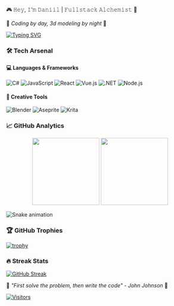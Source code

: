 🎮 𝙷𝚎𝚢, 𝙸'𝚖 𝙳𝚊𝚗𝚒𝚒𝚕 | 𝙵𝚞𝚕𝚕𝚜𝚝𝚊𝚌𝚔 𝙰𝚕𝚌𝚑𝚎𝚖𝚒𝚜𝚝 🧪
 
🌌 *Coding by day, 3d modeling by night* 🌌

[![Typing SVG](https://readme-typing-svg.demolab.com?font=Fira+Code&weight=600&size=26&duration=4000&pause=1000&color=AD00FF&width=435&lines=🚀+Coding+since+2015;🎨+Pixel+art+enthusiast;🔮+Tech+magician;🌐+Fullstack+nomad)](https://git.io/typing-svg)

### 🛠️ Tech Arsenal

#### 💻 Languages & Frameworks
![C#](https://img.shields.io/badge/c%23-%23239120.svg?style=for-the-badge&logo=csharp&logoColor=white)
![JavaScript](https://img.shields.io/badge/javascript-%23323330.svg?style=for-the-badge&logo=javascript&logoColor=%23F7DF1E)
![React](https://img.shields.io/badge/react-%2320232a.svg?style=for-the-badge&logo=react&logoColor=%2361DAFB)
![Vue.js](https://img.shields.io/badge/vue.js-%2335495e.svg?style=for-the-badge&logo=vuedotjs&logoColor=%234FC08D)
![.NET](https://img.shields.io/badge/.NET-5C2D91?style=for-the-badge&logo=.net&logoColor=white)
![Node.js](https://img.shields.io/badge/node.js-6DA55F?style=for-the-badge&logo=node.js&logoColor=white)

#### 🎨 Creative Tools
![Blender](https://img.shields.io/badge/blender-%23F5792A.svg?style=for-the-badge&logo=blender&logoColor=white)
![Aseprite](https://img.shields.io/badge/Aseprite-FFFFFF?style=for-the-badge&logo=Aseprite&logoColor=#7D929E)
![Krita](https://img.shields.io/badge/Krita-203759?style=for-the-badge&logo=krita&logoColor=EEF37B)

### 📈 GitHub Analytics

<div align="center">
  <img height="180em" src="https://github-readme-stats.vercel.app/api?username=DanVoron&show_icons=true&theme=radical&include_all_commits=true&count_private=true&hide_border=true"/>
  
  <img height="180em" src="https://github-readme-stats.vercel.app/api/top-langs/?username=DanVoron&layout=compact&langs_count=8&theme=radical&hide_border=true&hide=HLSL,ShaderLab&title_color=AD00FF"/>
</div>

![Snake animation](https://github.com/DanVoron/DanVoron/blob/output/github-contribution-grid-snake.svg)

### 🏆 GitHub Trophies
[![trophy](https://github-profile-trophy.vercel.app/?username=DanVoron&theme=radical&margin-w=15&row=2&column=4)](https://github.com/ryo-ma/github-profile-trophy)

### 🔥 Streak Stats
[![GitHub Streak](https://streak-stats.demolab.com?user=DanVoron&theme=radical&hide_border=true&date_format=j%20M%5B%20Y%5D)](https://git.io/streak-stats)

🌟 *"First solve the problem, then write the code" - John Johnson* 🌟

[![Visitors](https://visitor-badge.laobi.icu/badge?page_id=DanVoron.DanVoron)](https://github.com/DanVoron)
